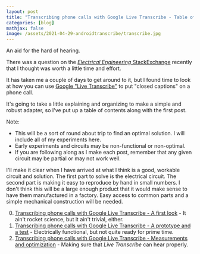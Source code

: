 ```yaml
---
layout: post
title: "Transcribing phone calls with Google Live Transcribe - Table of Contents"
categories: [blog]
mathjax: false
image: /assets/2021-04-29-androidtranscribe/transcribe.jpg
---
```

An aid for the hard of hearing.

There was a question on the [*Electrical Engineering* StackExchange](https://electronics.stackexchange.com/) recently that I thought was worth a little time and effort.

It has taken me a couple of days to get around to it, but I found time to look at how you can use [Google "Live Transcribe"](https://play.google.com/store/apps/details?id=com.google.audio.hearing.visualization.accessibility.scribe&hl=en&gl=US) to put "closed captions" on a phone call.

It's going to take a little explaining and organizing to make a simple and robust adapter, so I've put up a table of contents along with the first post.

Note:
- This will be a sort of round about trip to find an optimal solution. I will include all of my experiments here.
- Early experiments and circuits may be non-functional or non-optimal.
- If you are following along as I make each post, remember that any given circuit may be partial or may not work well.

I'll make it clear when I have arrived at what I think is a good, workable circuit and solution.
The first part to solve is the electrical circuit.  The second part is making it easy to reproduce by hand in small numbers.  I don't think this will be a large enough product that it would make sense to have them manufactured in a factory.  Easy access to common parts and a simple mechanical construction will be needed.

0. [Transcribing phone calls with Google Live Transcribe - A first look](androidtranscribe1) - It ain't rocket science, but it ain't trivial, either.
1. [Transcribing phone calls with Google Live Transcribe - A prototype and a test](androidtranscribe2) - Electrically functional, but not quite ready for prime time.
2. [Transcribing phone calls with Google Live Transcribe - Measurements and optimization](androidtranscribe3) - Making sure that *Live Transcribe* can hear properly.
